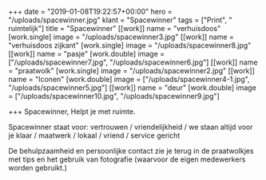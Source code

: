 +++
date = "2019-01-08T19:22:57+00:00"
hero = "/uploads/spacewinner.jpg"
klant = "Spacewinner"
tags = ["Print", " ruimtelijk"]
title = "Spacewinner"
[[work]]
name = "verhuisdoos"
[work.single]
image = "/uploads/spacewinner3.jpg"
[[work]]
name = "verhuisdoos zijkant"
[work.single]
image = "/uploads/spacewinner8.jpg"
[[work]]
name = "pasje"
[work.double]
image = ["/uploads/spacewinner7.jpg", "/uploads/spacewinner6.jpg"]
[[work]]
name = "praatwolk"
[work.single]
image = "/uploads/spacewinner2.jpg"
[[work]]
name = "Iconen"
[work.double]
image = ["/uploads/spacewinner4-1.jpg", "/uploads/spacewinner5.jpg"]
[[work]]
name = "deur"
[work.double]
image = ["/uploads/spacewinner10.jpg", "/uploads/spacewinner9.jpg"]

+++
Spacewinner, Helpt je met ruimte.

Spacewinner staat voor: vertrouwen / vriendelijkheid / we staan altijd voor je klaar / maatwerk / lokaal / vriend / service gericht

De behulpzaamheid en persoonlijke contact zie je terug in de praatwolkjes met tips en het gebruik van fotografie (waarvoor de eigen medewerkers worden gebruikt.)  